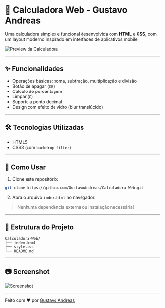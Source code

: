 # 📱 Calculadora Web - Gustavo Andreas

Uma calculadora simples e funcional desenvolvida com **HTML** e **CSS**, com um layout moderno inspirado em interfaces de aplicativos mobile.

![Preview da Calculadora](./screenshot.png)

---

## ✨ Funcionalidades

- Operações básicas: soma, subtração, multiplicação e divisão 
- Botão de apagar (`CE`)
- Cálculo de porcentagem
- Limpar (`C`)
- Suporte a ponto decimal
- Design com efeito de vidro (blur translúcido)

---

## 🛠️ Tecnologias Utilizadas

- HTML5
- CSS3 (com `backdrop-filter`)

---

## 🚀 Como Usar

1. Clone este repositório:
```bash
git clone https://github.com/GustavoAndreas/Calculadora-Web.git
```

2. Abra o arquivo `index.html` no navegador.

> Nenhuma dependência externa ou instalação necessária!

---

## 📁 Estrutura do Projeto

```
Calculadora-Web/
├── index.html
├── style.css
└── README.md
```
---

## 📷 Screenshot

![Screenshot](./screenshot.png)

---

Feito com ❤️ por [Gustavo Andreas](https://github.com/GustavoAndreas)

